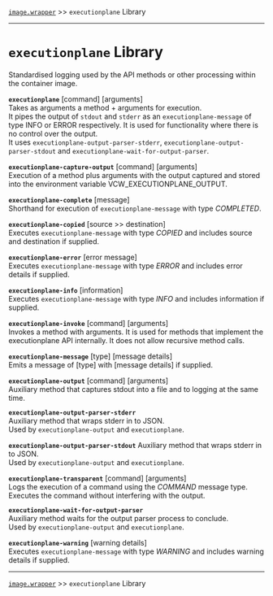 [`image.wrapper`](../README.md) >> `executionplane` Library

-----

# `executionplane` Library

Standardised logging used by the API methods or other processing within the container image.

__`executionplane`__  [command] [arguments]    
Takes as arguments a method + arguments for execution.  
It pipes the output of `stdout` and `stderr` as an `executionplane-message` of type INFO or ERROR respectively.
It is used for functionality where there is no control over the output.  
It uses `executionplane-output-parser-stderr`, `executionplane-output-parser-stdout` and `executionplane-wait-for-output-parser`.

__`executionplane-capture-output`__ [command] [arguments]  
Execution of a method plus arguments with the output captured and stored into the environment variable VCW_EXECUTIONPLANE_OUTPUT.

__`executionplane-complete`__ [message]  
Shorthand for execution of `executionplane-message` with type _COMPLETED_.

__`executionplane-copied`__ [source >> destination]  
Executes `executionplane-message` with type _COPIED_ and includes source and destination if supplied.

__`executionplane-error`__  [error message]  
Executes `executionplane-message` with type _ERROR_ and includes error details if supplied.

__`executionplane-info`__  [information]  
Executes `executionplane-message` with type _INFO_ and includes information if supplied.

__`executionplane-invoke`__  [command] [arguments]  
Invokes a method with arguments.
It is used for methods that implement the executionplane API internally.
It does not allow recursive method calls.

__`executionplane-message`__  [type] [message details]  
Emits a message of [type] with [message details] if supplied.

__`executionplane-output`__  [command] [arguments]  
Auxiliary method that captures stdout into a file and to logging at the same time.

__`executionplane-output-parser-stderr`__  
Auxiliary method that wraps stderr in to JSON.  
Used by `executionplane-output` and `executionplane`.

__`executionplane-output-parser-stdout`__
Auxiliary method that wraps stderr in to JSON.  
Used by `executionplane-output` and `executionplane`.

__`executionplane-transparent`__  [command] [arguments]  
Logs the execution of a command using the _COMMAND_ message type.
Executes the command without interfering with the output.

__`executionplane-wait-for-output-parser`__  
Auxiliary method waits for the output parser process to conclude.  
Used by `executionplane-output` and `executionplane`.

__`executionplane-warning`__  [warning details]  
Executes `executionplane-message` with type _WARNING_ and includes warning details if supplied.

-----
[`image.wrapper`](../README.md) >> `executionplane` Library
